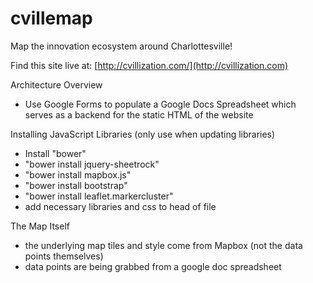 # cvillemap
Map the innovation ecosystem around Charlottesville!

Find this site live at: [http://cvillization.com/](http://cvillization.com)

Architecture Overview

 - Use Google Forms to populate a Google Docs Spreadsheet which serves as a backend for the static HTML of the website


Installing JavaScript Libraries (only use when updating libraries)

- Install "bower"
- "bower install jquery-sheetrock"
- "bower install mapbox.js"
- "bower install bootstrap"
- "bower install leaflet.markercluster"
- add necessary libraries and css to head of file


The Map Itself

- the underlying map tiles and style come from Mapbox (not the data points themselves)
- data points are being grabbed from a google doc spreadsheet

